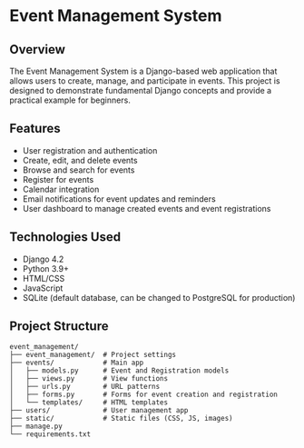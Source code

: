 # Event Management System

## Overview
The Event Management System is a Django-based web application that allows users to create, manage, and participate in events. This project is designed to demonstrate fundamental Django concepts and provide a practical example for beginners.

## Features
- User registration and authentication
- Create, edit, and delete events
- Browse and search for events
- Register for events
- Calendar integration
- Email notifications for event updates and reminders
- User dashboard to manage created events and event registrations

## Technologies Used
- Django 4.2
- Python 3.9+
- HTML/CSS
- JavaScript
- SQLite (default database, can be changed to PostgreSQL for production)


## Project Structure
```
event_management/
├── event_management/  # Project settings
├── events/            # Main app
│   ├── models.py      # Event and Registration models
│   ├── views.py       # View functions
│   ├── urls.py        # URL patterns
│   ├── forms.py       # Forms for event creation and registration
│   └── templates/     # HTML templates
├── users/             # User management app
├── static/            # Static files (CSS, JS, images)
├── manage.py
└── requirements.txt
```
